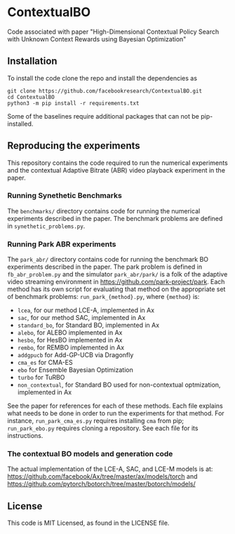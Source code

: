 # ContextualBO
Code associated with paper "High-Dimensional Contextual Policy Search with Unknown Context Rewards using Bayesian Optimization"

## Installation
To install the code clone the repo and install the dependencies as

    git clone https://github.com/facebookresearch/ContextualBO.git
    cd ContextualBO
    python3 -m pip install -r requirements.txt


Some of the baselines require additional packages that can not be pip-installed.

## Reproducing the experiments
This repository contains the code required to run the numerical experiments and the contextual Adaptive Bitrate (ABR) video playback experiment in the paper.

### Running Synethetic Benchmarks
The `benchmarks/` directory contains code for running the numerical experiments described in the paper. The benchmark problems are defined in `synethetic_problems.py`.

### Running Park ABR experiments
The `park_abr/` directory contains code for running the benchmark BO experiments described in the paper. The park problem is defined in `fb_abr_problem.py` and the simulator `park_abr/park/` is a folk of the adaptive video streaming environment in https://github.com/park-project/park. Each method has its own script for evaluating that method on the appropriate set of benchmark problems: `run_park_{method}.py`, where `{method}` is:

* `lcea`, for our method LCE-A, implemented in Ax
* `sac`, for our method SAC, implemented in Ax
* `standard_bo`, for Standard BO, implemented in Ax
* `alebo`, for ALEBO implemented in Ax
* `hesbo`, for HesBO implemented in Ax
* `rembo`, for REMBO implemented in Ax
* `addgpucb` for Add-GP-UCB via Dragonfly
* `cma_es` for CMA-ES
* `ebo` for Ensemble Bayesian Optimization
* `turbo` for TuRBO
* `non_contextual`, for Standard BO used for non-contextual optmization, implemented in Ax

See the paper for references for each of these methods. Each file explains what needs to be done in order to run the experiments for that method. For instance, `run_park_cma_es.py` requires installing `cma` from pip; `run_park_ebo.py` requires cloning a repository. See each file for its instructions.

### The contextual BO models and generation code
The actual implementation of the LCE-A, SAC, and LCE-M models is at: https://github.com/facebook/Ax/tree/master/ax/models/torch and https://github.com/pytorch/botorch/tree/master/botorch/models/


## License
This code is MIT Licensed, as found in the LICENSE file.
